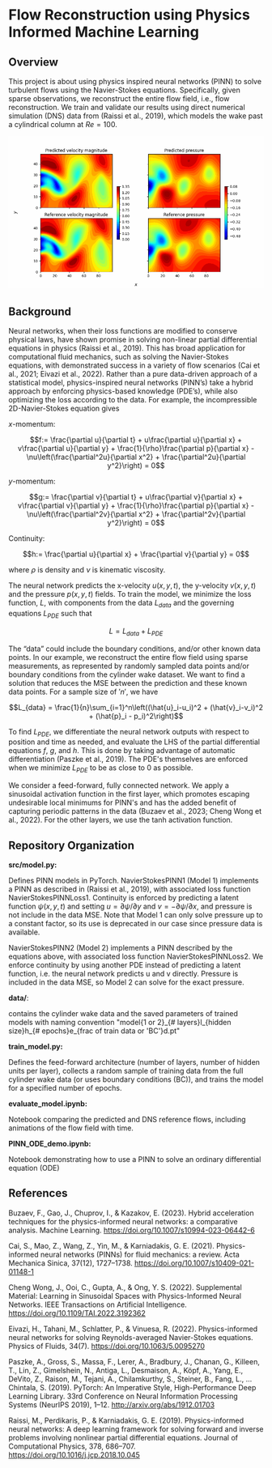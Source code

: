 # Flow Reconstruction using Physics Informed Machine Learning
## Overview
This project is about using physics inspired neural networks (PINN) to solve turbulent flows using the Navier-Stokes equations. Specifically, given sparse observations, we reconstruct the entire flow field, i.e., flow reconstruction. We train and validate our results using direct numerical simulation (DNS) data from (Raissi et al., 2019), which models the wake past a cylindrical column at $`Re=100`$.

![](https://github.com/Matt2371/PINN_navier_stokes/blob/main/figures/ref_vs_pred_model2_5l_30h_5000e_0.005d.gif)

## Background
Neural networks, when their loss functions are modified to conserve physical laws, have shown promise in solving non-linear partial differential equations in physics (Raissi et al., 2019). This has broad application for computational fluid mechanics, such as solving the Navier-Stokes equations, with demonstrated success in a variety of flow scenarios (Cai et al., 2021; Eivazi et al., 2022). Rather than a pure data-driven approach of a statistical model, physics-inspired neural networks (PINN’s) take a hybrid approach by enforcing physics-based knowledge (PDE’s), while also optimizing the loss according to the data. For example, the incompressible 2D-Navier-Stokes equation gives

$`x`$-momentum:
```math
f:= \frac{\partial u}{\partial t} + u\frac{\partial u}{\partial x} + v\frac{\partial u}{\partial y} + \frac{1}{\rho}\frac{\partial p}{\partial x} -
\nu\left(\frac{\partial^2u}{\partial x^2} + \frac{\partial^2u}{\partial y^2}\right) = 0
```

$`y`$-momentum:
```math
g:= \frac{\partial v}{\partial t} + u\frac{\partial v}{\partial x} + v\frac{\partial v}{\partial y} + \frac{1}{\rho}\frac{\partial p}{\partial x} -
\nu\left(\frac{\partial^2v}{\partial x^2} + \frac{\partial^2v}{\partial y^2}\right) = 0
```


Continuity:
```math
h:= \frac{\partial u}{\partial x} + \frac{\partial v}{\partial y} = 0
```


where $`\rho`$ is density and $`\nu`$ is kinematic viscosity. 

The neural network predicts the x-velocity $`u\left(x,y,t\right)`$, the y-velocity $`v\left(x,y,t\right)`$ and the pressure $`p\left(x,y,t\right)`$ fields. To train the model, we minimize the loss function, $`L`$, with components from the data $`L_{data}`$ and the governing equations $`L_{PDE}`$ such that

```math
L = L_{data} + L_{PDE}
```


The “data” could include the boundary conditions, and/or other known data points. In our example, we reconstruct the entire flow field using sparse measurements, as represented by randomly sampled data points and/or boundary conditions from the cylinder wake dataset. We want to find a solution that reduces the MSE between the prediction and these known data points. For a sample size of $'n'$, we have

```math
L_{data} = \frac{1}{n}\sum_{i=1}^n\left((\hat{u}_i-u_i)^2 + (\hat{v}_i-v_i)^2 + (\hat{p}_i - p_i)^2\right)
```

To find $`L_{PDE}`$, we differentiate the neural network outputs with respect to position and time as needed, and evaluate the LHS of the partial differential equations $`f`$, $`g`$, and $`h`$. This is done by taking advantage of automatic differentiation (Paszke et al., 2019). The PDE's themselves are enforced when we minimize $`L_{PDE}`$ to be as close to 0 as possible.

We consider a feed-forward, fully connected network. We apply a sinusoidal activation function in the first layer, which promotes escaping undesirable local minimums for PINN's and has the added benefit of capturing periodic patterns in the data (Buzaev et al., 2023; Cheng Wong et al., 2022). For the other layers, we use the tanh activation function.

## Repository Organization
**src/model.py:**

Defines PINN models in PyTorch. 
NavierStokesPINN1 (Model 1) implements a PINN as described in (Raissi et al., 2019), with associated loss function NavierStokesPINNLoss1. Continuity is enforced by predicting a latent function $`\psi(x,y,t)`$ and setting $`u=\partial\psi/\partial y`$ and $`v=-\partial\psi/\partial x`$, and pressure is not include in the data MSE. Note that Model 1 can only solve pressure up to a constant factor, so its use is deprecated in our case since pressure data is available.

NavierStokesPINN2 (Model 2) implements a PINN described by the equations above, with associated loss function NavierStokesPINNLoss2. We enforce continuity by using another PDE instead of predicting a latent function, i.e. the neural network predicts u and v directly. Pressure is included in the data MSE, so Model 2 can solve for the exact pressure.

**data/**:

contains the cylinder wake data and the saved parameters of trained models with naming convention "model{1 or 2}\_{# layers}l\_{hidden size}h\_{# epochs}e_{frac of train data or 'BC'}d.pt"

**train_model.py:**

Defines the feed-forward architecture (number of layers, number of hidden units per layer), collects a random sample of training data from the full cylinder wake data (or uses boundary conditions (BC)), and trains the model for a specified number of epochs.

**evaluate_model.ipynb:**

Notebook comparing the predicted and DNS reference flows, including animations of the flow field with time.

**PINN_ODE_demo.ipynb:**

Notebook demonstrating how to use a PINN to solve an ordinary differential equation (ODE)

## References
Buzaev, F., Gao, J., Chuprov, I., & Kazakov, E. (2023). Hybrid acceleration techniques for the physics-informed neural networks: a comparative analysis. Machine Learning. https://doi.org/10.1007/s10994-023-06442-6

Cai, S., Mao, Z., Wang, Z., Yin, M., & Karniadakis, G. E. (2021). Physics-informed neural networks (PINNs) for fluid mechanics: a review. Acta Mechanica Sinica, 37(12), 1727–1738. https://doi.org/10.1007/s10409-021-01148-1

Cheng Wong, J., Ooi, C., Gupta, A., & Ong, Y. S. (2022). Supplemental Material: Learning in Sinusoidal Spaces with Physics-Informed Neural Networks. IEEE Transactions on Artificial Intelligence. https://doi.org/10.1109/TAI.2022.3192362

Eivazi, H., Tahani, M., Schlatter, P., & Vinuesa, R. (2022). Physics-informed neural networks for solving Reynolds-averaged Navier-Stokes equations. Physics of Fluids, 34(7). https://doi.org/10.1063/5.0095270

Paszke, A., Gross, S., Massa, F., Lerer, A., Bradbury, J., Chanan, G., Killeen, T., Lin, Z., Gimelshein, N., Antiga, L., Desmaison, A., Köpf, A., Yang, E., DeVito, Z., Raison, M., Tejani, A., Chilamkurthy, S., Steiner, B., Fang, L., … Chintala, S. (2019). PyTorch: An Imperative Style, High-Performance Deep Learning Library. 33rd Conference on Neural Information Processing Systems (NeurIPS 2019), 1–12. http://arxiv.org/abs/1912.01703

Raissi, M., Perdikaris, P., & Karniadakis, G. E. (2019). Physics-informed neural networks: A deep learning framework for solving forward and inverse problems involving nonlinear partial differential equations. Journal of Computational Physics, 378, 686–707. https://doi.org/10.1016/j.jcp.2018.10.045



